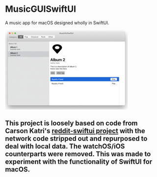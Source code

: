 # MusicGUISwiftUI

A music app for macOS designed wholly in SwiftUI.

<img src="Screenshot/Screenshot.png" width="400" alt="drawing"/>


## This project is loosely based on code from Carson Katri's [reddit-swiftui project](https://github.com/carson-katri/reddit-swiftui) with the network code stripped out and repurposed to deal with local data. The watchOS/iOS counterparts were removed. This was made to experiment with the functionality of SwiftUI for macOS.
